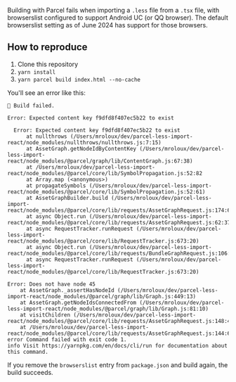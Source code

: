 Building with Parcel fails when importing a `.less` file from a `.tsx` file, with browserslist configured to
support Android UC (or QQ browser). The default browserslist setting as of June 2024 has support for those
browsers.

## How to reproduce

1. Clone this repository
2. `yarn install`
3. `yarn parcel build index.html --no-cache`

You'll see an error like this:

```
🚨 Build failed.

Error: Expected content key f9dfd8f407ec5b22 to exist

  Error: Expected content key f9dfd8f407ec5b22 to exist
      at nullthrows (/Users/mroloux/dev/parcel-less-import-react/node_modules/nullthrows/nullthrows.js:7:15)
      at AssetGraph.getNodeIdByContentKey (/Users/mroloux/dev/parcel-less-import-react/node_modules/@parcel/graph/lib/ContentGraph.js:67:38)
      at /Users/mroloux/dev/parcel-less-import-react/node_modules/@parcel/core/lib/SymbolPropagation.js:52:82
      at Array.map (<anonymous>)
      at propagateSymbols (/Users/mroloux/dev/parcel-less-import-react/node_modules/@parcel/core/lib/SymbolPropagation.js:52:61)
      at AssetGraphBuilder.build (/Users/mroloux/dev/parcel-less-import-react/node_modules/@parcel/core/lib/requests/AssetGraphRequest.js:174:62)
      at async Object.run (/Users/mroloux/dev/parcel-less-import-react/node_modules/@parcel/core/lib/requests/AssetGraphRequest.js:62:37)
      at async RequestTracker.runRequest (/Users/mroloux/dev/parcel-less-import-react/node_modules/@parcel/core/lib/RequestTracker.js:673:20)
      at async Object.run (/Users/mroloux/dev/parcel-less-import-react/node_modules/@parcel/core/lib/requests/BundleGraphRequest.js:106:11)
      at async RequestTracker.runRequest (/Users/mroloux/dev/parcel-less-import-react/node_modules/@parcel/core/lib/RequestTracker.js:673:20)

Error: Does not have node 45
    at AssetGraph._assertHasNodeId (/Users/mroloux/dev/parcel-less-import-react/node_modules/@parcel/graph/lib/Graph.js:449:13)
    at AssetGraph.getNodeIdsConnectedFrom (/Users/mroloux/dev/parcel-less-import-react/node_modules/@parcel/graph/lib/Graph.js:81:10)
    at visitChildren (/Users/mroloux/dev/parcel-less-import-react/node_modules/@parcel/core/lib/requests/AssetGraphRequest.js:148:47)
    at /Users/mroloux/dev/parcel-less-import-react/node_modules/@parcel/core/lib/requests/AssetGraphRequest.js:144:67
error Command failed with exit code 1.
info Visit https://yarnpkg.com/en/docs/cli/run for documentation about this command.
```

If you remove the `browserslist` entry from `package.json` and build again, the build succeeds.

